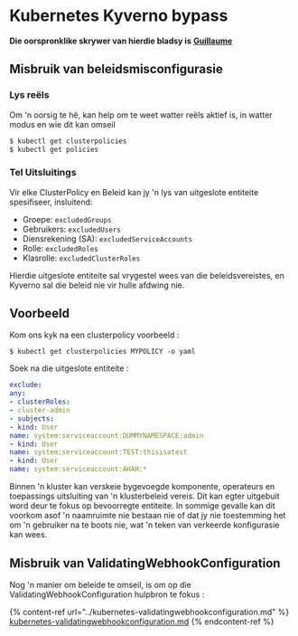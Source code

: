 # Kubernetes Kyverno bypass

**Die oorspronklike skrywer van hierdie bladsy is** [**Guillaume**](https://www.linkedin.com/in/guillaume-chapela-ab4b9a196)

## Misbruik van beleidsmisconfigurasie

### Lys reëls

Om 'n oorsig te hê, kan help om te weet watter reëls aktief is, in watter modus en wie dit kan omseil
```bash
$ kubectl get clusterpolicies
$ kubectl get policies
```
### Tel Uitsluitings

Vir elke ClusterPolicy en Beleid kan jy 'n lys van uitgeslote entiteite spesifiseer, insluitend:

* Groepe: `excludedGroups`
* Gebruikers: `excludedUsers`
* Diensrekening (SA): `excludedServiceAccounts`
* Rolle: `excludedRoles`
* Klasrolle: `excludedClusterRoles`

Hierdie uitgeslote entiteite sal vrygestel wees van die beleidsvereistes, en Kyverno sal die beleid nie vir hulle afdwing nie.

## Voorbeeld&#x20;

Kom ons kyk na een clusterpolicy voorbeeld :&#x20;
```
$ kubectl get clusterpolicies MYPOLICY -o yaml
```
Soek na die uitgeslote entiteite :&#x20;
```yaml
exclude:
any:
- clusterRoles:
- cluster-admin
- subjects:
- kind: User
name: system:serviceaccount:DUMMYNAMESPACE:admin
- kind: User
name: system:serviceaccount:TEST:thisisatest
- kind: User
name: system:serviceaccount:AHAH:*

```
Binnen 'n kluster kan verskeie bygevoegde komponente, operateurs en toepassings uitsluiting van 'n klusterbeleid vereis. Dit kan egter uitgebuit word deur te fokus op bevoorregte entiteite. In sommige gevalle kan dit voorkom asof 'n naamruimte nie bestaan nie of dat jy nie toestemming het om 'n gebruiker na te boots nie, wat 'n teken van verkeerde konfigurasie kan wees.

## Misbruik van ValidatingWebhookConfiguration

Nog 'n manier om beleide te omseil, is om op die ValidatingWebhookConfiguration hulpbron te fokus :&#x20;

{% content-ref url="../kubernetes-validatingwebhookconfiguration.md" %}
[kubernetes-validatingwebhookconfiguration.md](../kubernetes-validatingwebhookconfiguration.md)
{% endcontent-ref %}
